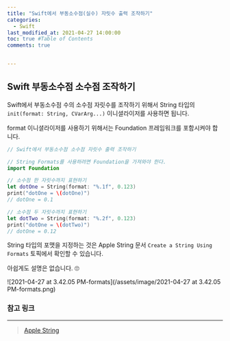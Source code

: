 ```yaml
---
title: "Swift에서 부동소수점(실수) 자릿수 출력 조작하기"
categories: 
  - Swift
last_modified_at: 2021-04-27 14:00:00
toc: true #Table of Contents
comments: true


---
```


## Swift 부동소수점 소수점 조작하기

Swift에서 부동소수점 수의 소수점 자릿수를 조작하기 위해서 String 타입의 `init(format: String, CVarArg...)` 이니셜라이저를 사용하면 됩니다.

format 이니셜라이저를 사용하기 위해서는 Foundation 프레임워크를 포함시켜야 합니다.

```swift
// Swift에서 부동소수점 소수점 자릿수 출력 조작하기

// String Formats를 사용하려면 Foundation을 가져와야 한다.
import Foundation

// 소수점 한 자릿수까지 표현하기
let dotOne = String(format: "%.1f", 0.123)
print("dotOne = \(dotOne)")
// dotOne = 0.1

// 소수점 두 자릿수까지 표현하기
let dotTwo = String(format: "%.2f", 0.123)
print("dotOne = \(dotTwo)")
// dotOne = 0.12
```

String 타입의 포맷을 지정하는 것은 Apple String 문서 `Create a String Using Formats` 토픽에서 확인할 수 있습니다.

아쉽게도 설명은 없습니다. 🙄

![2021-04-27 at 3.42.05 PM-formats](/assets/image/2021-04-27 at 3.42.05 PM-formats.png)

### 참고 링크

---

> [Apple String](https://developer.apple.com/documentation/swift/string)